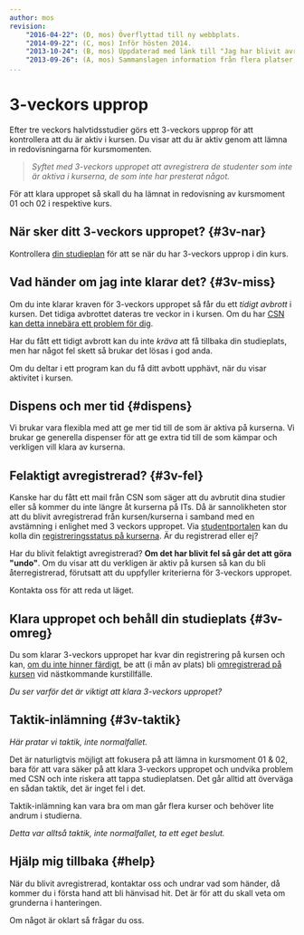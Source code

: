 ```yaml
---
author: mos
revision:
    "2016-04-22": (D, mos) Överflyttad till ny webbplats.
    "2014-09-22": (C, mos) Inför hösten 2014.
    "2013-10-24": (B, mos) Uppdaterad med länk till "Jag har blivit avregistrerad?".
    "2013-09-26": (A, mos) Sammanslagen information från flera platser, eget dokument.
...
```

3-veckors upprop
==================================

Efter tre veckors halvtidsstudier görs ett 3-veckors upprop för att kontrollera att du är aktiv i kursen. Du visar att du är aktiv genom att lämna in redovisningarna för kursmomenten. 


> *Syftet med 3-veckors uppropet att avregistrera de studenter som inte är aktiva i kurserna, de som inte har presterat något.*

För att klara uppropet så skall du ha lämnat in redovisning av kursmoment 01 och 02 i respektive kurs.

<!--more-->



När sker ditt 3-veckors uppropet? {#3v-nar}
------------------------------------------------------------

Kontrollera [din studieplan](rekommenderad-studieplan) för att se när du har 3-veckors upprop i din kurs. 



Vad händer om jag inte klarar det? {#3v-miss}
------------------------------------------------------------

Om du inte klarar kraven för 3-veckors uppropet så får du ett *tidigt avbrott* i kursen. Det tidiga avbrottet dateras tre veckor in i kursen. Om du har [CSN kan detta innebära ett problem för dig](t/2365). 

Har du fått ett tidigt avbrott kan du inte *kräva* att få tillbaka din studieplats, men har något fel skett så brukar det lösas i god anda.

Om du deltar i ett program kan du få ditt avbott upphävt, när du visar aktivitet i kursen.



Dispens och mer tid {#dispens}
------------------------------------------------------------

Vi brukar vara flexibla med att ge mer tid till de som är aktiva på kurserna. Vi brukar ge generella dispenser för att ge extra tid till de som kämpar och verkligen vill klara av kurserna.



Felaktigt avregistrerad? {#3v-fel}
------------------------------------------------------------

Kanske har du fått ett mail från CSN som säger att du avbrutit dina studier eller så kommer du inte längre åt kurserna på ITs. Då är sannolikheten stor att du blivit avregistrerad från kursen/kurserna i samband med en avstämning i enlighet med 3 veckors uppropet. Via [studentportalen](bth#studentportalen) kan du kolla din [registreringsstatus på kurserna](t/1135). Är du registrerad eller ej?

Har du blivit felaktigt avregistrerad? **Om det har blivit fel så går det att göra "undo"**. Om du visar att du verkligen är aktiv på kursen så kan du bli återregistrerad, förutsatt att du uppfyller kriterierna för 3-veckors uppropet.

Kontakta oss för att reda ut läget.



Klara uppropet och behåll din studieplats {#3v-omreg}
------------------------------------------------------------

Du som klarar 3-veckors uppropet har kvar din registrering på kursen och kan, [om du inte hinner färdigt](hinner-inte-fardigt), be att (i mån av plats) bli [omregistrerad på kursen](omregistrering) vid nästkommande kurstillfälle.

*Du ser varför det är viktigt att klara 3-veckors uppropet?*



Taktik-inlämning {#3v-taktik}
------------------------------------------------------------

*Här pratar vi taktik, inte normalfallet.*

Det är naturligtvis möjligt att fokusera på att lämna in kursmoment 01 & 02, bara för att vara säker på att klara 3-veckors uppropet och undvika problem med CSN och inte riskera att tappa studieplatsen. Det går alltid att överväga en sådan taktik, det är inget fel i det.

Taktik-inlämning kan vara bra om man går flera kurser och behöver lite andrum i studierna.

*Detta var alltså taktik, inte normalfallet, ta ett eget beslut.*



Hjälp mig tillbaka {#help}
------------------------------------------------------------

När du blivit avregistrerad, kontaktar oss och undrar vad som händer, då kommer du i första hand att bli hänvisad hit. Det är för att du skall veta om grunderna i hanteringen.

Om något är oklart så frågar du oss.
